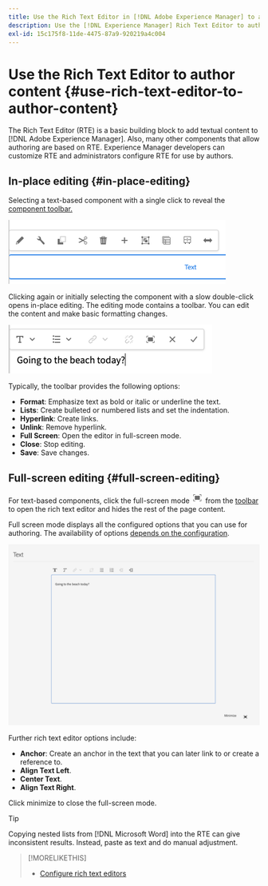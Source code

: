 ```yaml
---
title: Use the Rich Text Editor in [!DNL Adobe Experience Manager] to author content.
description: Use the [!DNL Experience Manager] Rich Text Editor to author content.
exl-id: 15c175f8-11de-4475-87a9-920219a4c004
---
```

# Use the Rich Text Editor to author content {#use-rich-text-editor-to-author-content}

The Rich Text Editor (RTE) is a basic building block to add textual content to [!DNL Adobe Experience Manager]. Also, many other components that allow authoring are based on RTE. Experience Manager developers can customize RTE and administrators configure RTE for use by authors.

## In-place editing {#in-place-editing}

Selecting a text-based component with a single click to reveal the [component toolbar.](/help/sites-cloud/authoring/editor/editor-site-panel.md#components-browser)

![The component toolbar](/help/sites-cloud/authoring/assets/editing-component-toolbar.png)

Clicking again or initially selecting the component with a slow double-click opens in-place editing. The editing mode contains a toolbar. You can edit the content and make basic formatting changes.

![In place editing with the RTE](/help/sites-cloud/authoring/assets/rte-in-place-editing.png)

Typically, the toolbar provides the following options:

* **Format**: Emphasize text as bold or italic or underline the text.
* **Lists**: Create bulleted or numbered lists and set the indentation.
* **Hyperlink**: Create links.
* **Unlink**: Remove hyperlink.
* **Full Screen**: Open the editor in full-screen mode.
* **Close**: Stop editing.
* **Save**: Save changes.

## Full-screen editing {#full-screen-editing}

For text-based components, click the full-screen mode ![RTE full screen button](/help/sites-cloud/authoring/assets/editing-full-screen.png) from the [toolbar](/help/sites-cloud/authoring/editor/editor-site-panel.md#components-browser) to open the rich text editor and hides the rest of the page content.

Full screen mode displays all the configured options that you can use for authoring. The availability of options [depends on the configuration](/help/implementing/developing/extending/rich-text-editor.md).

![RTE in full screen mode](/help/sites-cloud/authoring/assets/rte-full-screen.png)

Further rich text editor options include:

* **Anchor**: Create an anchor in the text that you can later link to or create a reference to.
* **Align Text Left**.
* **Center Text**.
* **Align Text Right**.

Click minimize to close the full-screen mode.

>[!TIP]
>
>Copying nested lists from [!DNL Microsoft Word] into the RTE can give inconsistent results. Instead, paste as text and do manual adjustment.

>[!MORELIKETHIS]
>
>* [Configure rich text editors](/help/implementing/developing/extending/rich-text-editor.md)

